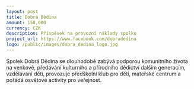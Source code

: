 ```yaml
---
layout: post
title: Dobrá Dědina
amount: 150,000
currency: CZK
description: Příspěvek na provozní náklady spolku
project_url: https://www.facebook.com/dobradedina
logo: /public/images/dobra_dedina_logo.jpg
---
```

Spolek Dobrá Dědina se dlouhodobě zabývá podporou komunitního života na venkově, předávání kulturního a přírodního dědictví dalším generacím, vzdělávání děti, provozuje předškolní klub pro děti, mateřské centrum a pořádá osvětové activity pro veřejnost.
